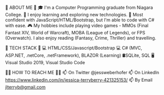 👋 ABOUT ME 👋 
🎓 I'm a Computer Programming graduate from Niagara College.
💼 I enjoy learning and exploring new technologies.
💼 Most confident with JavaScript/HTML/Bootstrap, but I'm able to code with C# with ease.
🎮 My hobbies include playing video games - MMOs (Final Fantast XIV, World of Warcraft), MOBA (League of Legends), or FPS (Overwatch). I also enjoy reading (Fantasy, Crime, Thriller) and travelling.

 🌱 TECH STACK 🌱
💻 HTML/CSS/Javascript/Bootstrap
💻 C# (MVC, ASP.NET, .netCore, .netFramework), BLAZOR (Learning)
🛢SQLite, SQL
🖥 Visual Studio 2019, Visual Studio Code


🤝🏻 HOW TO REACH ME 🤝🏻
📫 On Twitter @jessweberhofer
📫 On LinkedIn https://www.linkedin.com/in/jessica-terryberry-421325153/
📫 By Email jlterryb@gmail.com
